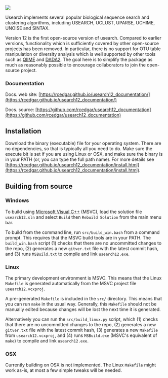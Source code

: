 <p align="left"><img src="https://rcedgar.github.io/usearch12_documentation/usearch12_banner.jpg"/></p>

Usearch implements several popular biological sequence search and clustering algorithms, including USEARCH, UCLUST, UPARSE, UCHIME, UNOISE and SINTAX.

Version 12 is the first open-source version of usearch. Compared to earlier versions, functionality which is sufficiently covered by other open-source projects has been removed. In particular, there is no support for OTU table manipulation or diversity analysis which is well supported by other tools such as [QIIME](https://qiime2.org/) and [DADA2](https://benjjneb.github.io/dada2/). The goal here is to simplify the package as much as reasonably possible to encourage collaborators to join the open-source project.

### Documentation

Docs. web site: [https://rcedgar.github.io/usearch12_documentation/](https://rcedgar.github.io/usearch12_documentation/)


Docs. source: [https://github.com/rcedgar/usearch12_documentation](https://github.com/rcedgar/usearch12_documentation)

## Installation

Download the binary (executable) file for your operating system. There are no dependencies, so that is typically all you need to do. Make sure the execute bit is set if you are using Linux or OSX, and make sure the binary is in your PATH (or, you can type the full path name). For more details see [https://rcedgar.github.io/usearch12_documentation/install.html](https://rcedgar.github.io/usearch12_documentation/install.html).

## Building from source

### Windows

To build using [Microsoft Visual C++](https://visualstudio.microsoft.com/) (MSVC), load the solution file `usearch12.sln` and select `Build` then `Rebuild Solution` from the main menu bar. 

To build from the command line, run `src/build_win.bash` from a command prompt. This requires that the MSVC build tools are in your PATH. The `build_win.bash` script (1) checks that there are no uncommitted changes to the repo, (2) generates a new `gitver.txt` file with the latest commit hash, and (3) runs `MSBuild.txt` to compile and link `usearch12.exe`.

### Linux

The primary development environment is MSVC. This means that the Linux `Makefile` is generated automatically from the MSVC project file `usearch12.vcxproj`. 

A pre-generated `Makefile` is included in the `src/` directory. This means that you can run `make` in the usual way. Generally, this `Makefile` should not be manually edited because changes will be lost the next time it is generated. 

Alternatively you can run the `src/build_linux.py` script, which (1) checks that there are no uncommitted changes to the repo, (2) generates a new `gitver.txt` file with the latest commit hash, (3) generates a new `Makefile` from `usearch12.vcxproj`, and (4) runs `MSBuild.exe` (MSVC's equivalent of `make`) to compile and link `usearch12.exe`.

### OSX

Currently building on OSX is not implemented. The Linux `Makefile` might work as-is, at most a few simple tweaks will be needed.
